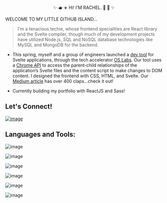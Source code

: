 

                                       
<p style="text-align: center;">   ✨  🫖  ✈️ Hi! I'M RACHEL. 🍫  🎼  ✨  </p>

WELCOME TO MY LITTLE GITHUB ISLAND...

> I'm a tenacious techie, whose frontend specialities are React library and the Svelte compiler, though much of my development projects have utilized Node.js, SQL and NoSQL database technologies like MySQL and MongoDB for the backend. 


* This spring, myself and a group of engineers launched a [dev tool](https://github.com/oslabs-beta/SvelteSlicer) for Svelte applications, through the tech accelerator [OS Labs](https://opensourcelabs.io/). Our tool uses a [Chrome API](https://developer.chrome.com/docs/extensions/reference/) to access the parent-child relationships of the application’s Svelte files and the content script to make changes to DOM content. I designed the frontend with CSS, HTML, and Svelte. Our [Medium article](https://svelteslicer.medium.com/) has over 400 claps…check it out!

* Currently building my portfolio with ReactJS and Sass! 

## Let's Connect!

[![image](https://user-images.githubusercontent.com/68447869/209423684-559bb479-cf32-444a-96f9-7e649a743f33.png)](https://www.linkedin.com/in/raecollins/)

## Languages and Tools:
![image](https://pbs.twimg.com/profile_images/1121395911849062400/7exmJEg4_400x400.png)

![image](https://user-images.githubusercontent.com/68447869/209423570-bc9ce557-ad4d-42c6-86d1-a6f98a322d6b.png)

![image](https://user-images.githubusercontent.com/68447869/209423593-0b62f837-445e-41bf-9cdc-ad0c19bd8430.png)

![image](https://user-images.githubusercontent.com/68447869/209423605-3a628c6c-aae6-45d7-b75e-8234c5d55df9.png)

![image](https://devcamp.es/wp-content/uploads/2021/02/javascript-300x300-1.png)

![image](https://nodejs.org/static/images/logo.svg)








